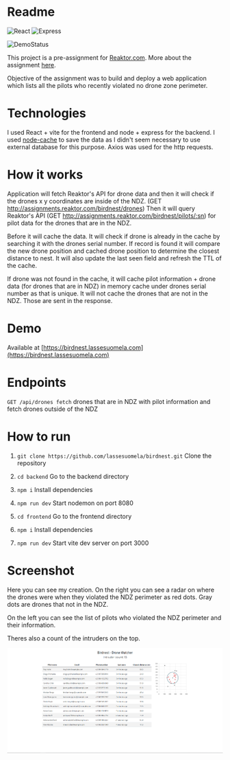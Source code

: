 # Readme

![React](https://img.shields.io/badge/React-20232A?style=for-the-badge&logo=react&logoColor=61DAFB)
![Express](	https://img.shields.io/badge/Express.js-404D59?style=for-the-badge)

![DemoStatus](https://img.shields.io/website?down_message=Offline&label=Demo&up_message=Online&url=https%3A%2F%2Fbirdnest.lassesuomela.com)

This project is a pre-assignment for [Reaktor.com](https://www.reaktor.com/). More about the assignment [here](https://assignments.reaktor.com/birdnest).

Objective of the assignment was to build and deploy a web application which lists all the pilots who recently violated no drone zone perimeter.

# Technologies

I used React + vite for the frontend and node + express for the backend. I used [node-cache](https://www.npmjs.com/package/node-cache) to save the data as I didn't seem necessary to use external database for this purpose. Axios was used for the http requests.

# How it works

Application will fetch Reaktor's API for drone data and then it will check if the drones x y coordinates are inside of the NDZ. (GET http://assignments.reaktor.com/birdnest/drones) Then it will query Reaktor's API (GET http://assignments.reaktor.com/birdnest/pilots/:sn) for pilot data for the drones that are in the NDZ.

Before it will cache the data. It will check if drone is already in the cache by searching it with the drones serial number. If record is found it will compare the new drone position and cached drone position to determine the closest distance to nest. It will also update the last seen field and refresh the TTL of the cache. 

If drone was not found in the cache, it will cache pilot information + drone data (for drones that are in NDZ) in memory cache under drones serial number as that is unique. It will not cache the drones that are not in the NDZ. Those are sent in the response.

# Demo

Available at [https://birdnest.lassesuomela.com](https://birdnest.lassesuomela.com)

# Endpoints

`GET /api/drones fetch` drones that are in NDZ with pilot information and fetch drones outside of the NDZ

# How to run

1. `git clone https://github.com/lassesuomela/birdnest.git` Clone the repository
2. `cd backend` Go to the backend directory
3. `npm i` Install dependencies
4. `npm run dev` Start nodemon on port 8080

5. `cd frontend` Go to the frontend directory
6. `npm i` Install dependencies
7. `npm run dev` Start vite dev server on port 3000

# Screenshot

Here you can see my creation. On the right you can see a radar on where the drones were when they violated the NDZ perimeter as red dots. Gray dots are drones that not in the NDZ.

On the left you can see the list of pilots who violated the NDZ perimeter and their information.

Theres also a count of the intruders on the top.

![Drone watcher](screenshots/Screenshot_1.png)